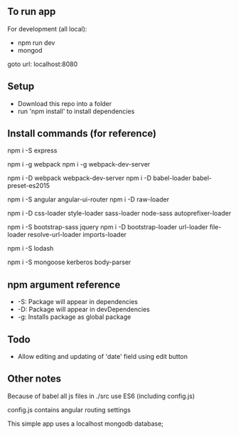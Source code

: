 ## To run app

For development (all local):<br/>
- npm run dev
- mongod

goto url: localhost:8080

## Setup

- Download this repo into a folder
- run 'npm install' to install dependencies

## Install commands (for reference)

npm i -S express

npm i -g webpack
npm i -g webpack-dev-server

npm i -D webpack webpack-dev-server
npm i -D babel-loader babel-preset-es2015

npm i -S angular angular-ui-router
npm i -D raw-loader

npm i -D css-loader style-loader sass-loader node-sass autoprefixer-loader

npm i -S bootstrap-sass jquery
npm i -D bootstrap-loader url-loader file-loader resolve-url-loader imports-loader

npm i -S lodash

npm i -S mongoose kerberos body-parser

## npm argument reference

- -S: Package will appear in  dependencies<br/>
- -D: Package will appear in devDependencies<br/>
- -g: Installs package as global package

## Todo

 - Allow editing and updating of 'date' field using edit button

## Other notes

Because of babel all js files in ./src use ES6
  (including config.js)

config.js contains angular routing settings

This simple app uses a localhost mongodb database;
